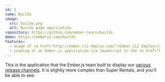 ```yaml
---
id: 2
name: Builds
image:
  src: builds.png
  alt: Builds page application
repository: https://github.com/ember-learn/builds
demo: https://emberjs.com/builds
features:
  - Usage of <a href="http://ember-cli-deploy.com/">Ember CLI Deploy</a> to deploy to S3.
  - Loading of an Ember.js application via JavaScript in the <a href="https://github.com/emberjs/website">website</a>.
---
```

This is the application that the Ember.js team built to display our <a href="http://emberjs.com/builds/">various release channels</a>. It is slightly more complex than Super Rentals, and you'll be able to see:
